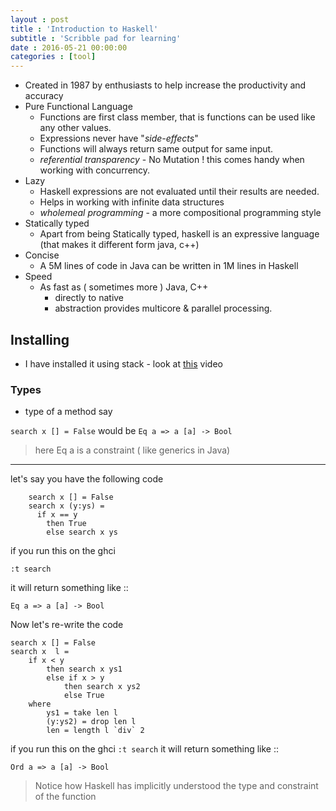 ```yaml
---
layout : post
title : 'Introduction to Haskell'
subtitle : 'Scribble pad for learning'
date : 2016-05-21 00:00:00
categories : [tool]
---
```

- Created in 1987 by enthusiasts to help increase the productivity and accuracy
- Pure Functional Language
  - Functions are first class member, that is functions can be used like any other values.
  - Expressions never have "*side-effects*"
  - Functions will always return same output for same input.
  - *referential transparency* - No Mutation ! this comes handy when working with concurrency.
- Lazy
  - Haskell expressions are not evaluated until their results are needed.
  - Helps in working with infinite data structures
  - *wholemeal programming* - a more compositional programming style
- Statically typed
  - Apart from being Statically typed, haskell is an expressive language (that makes it different form java, c++)
- Concise
  - A 5M lines of code in Java can be written in 1M lines in Haskell
- Speed
  - As fast as ( sometimes more ) Java, C++
    - directly to native
    - abstraction provides multicore & parallel processing.

## Installing
- I have installed it using stack - look at [this](https://www.youtube.com/watch?v=sRonIB8ZStw) video


### Types
- type of a method say

```search x [] = False``` would be ``` Eq a => a [a] -> Bool ```

> here Eq a is a constraint ( like generics in Java)

---

let's say you have the following code

```
    search x [] = False
    search x (y:ys) =
      if x == y
        then True
        else search x ys
```
if you run this on the ghci

``` :t search ```

it will return something like ::

``` Eq a => a [a] -> Bool ```

Now let's re-write the code


```
search x [] = False
search x  l =
	if x < y
		then search x ys1
		else if x > y
			then search x ys2
			else True
	where
		ys1 = take len l
		(y:ys2) = drop len l
		len = length l `div` 2
```

  if you run this on the ghci
  ``` :t search ```
  it will return something like ::

``` Ord a => a [a] -> Bool ```

> Notice how Haskell has implicitly understood the type and constraint of the function
